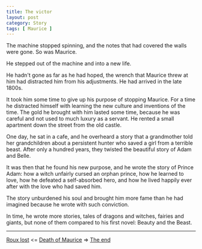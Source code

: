```yaml
---
title: The victor
layout: post
category: Story
tags: [ Maurice ]
---
```

The machine stopped spinning, and the notes that had covered the walls were gone. So was Maurice.

He stepped out of the machine and into a new life.

<!-- more -->

He hadn't gone as far as he had hoped, the wrench that Maurice threw at him had distracted him from his adjustments. He had arrived in the late 1800s.

It took him some time to give up his purpose of stopping Maurice. For a time he distracted himself with learning the new culture and inventions of the time. The gold he brought with him lasted some time, because he was careful and not used to much luxury as a servant. He rented a small apartment down the street from the old castle.

One day, he sat in a cafe, and he overheard a story that a grandmother told her grandchildren about a persistent hunter who saved a girl from a terrible beast. After only a hundred years, they twisted the beautiful story of Adam and Belle.

It was then that he found his new purpose, and he wrote the story of Prince Adam: how a witch unfairly cursed an orphan prince, how he learned to love, how he defeated a self-absorbed hero, and how he lived happily ever after with the love who had saved him.

The story unburdened his soul and brought him more fame than he had imagined because he wrote with such conviction.

In time, he wrote more stories, tales of dragons and witches, fairies and giants, but none of them compared to his first novel: Beauty and the Beast.

---

 [Roux lost](/story/2017/09/07/roux-lost)  <= [Death of Maurice](/maurice) =>  [The end](/story/2017/09/09/the-end)
